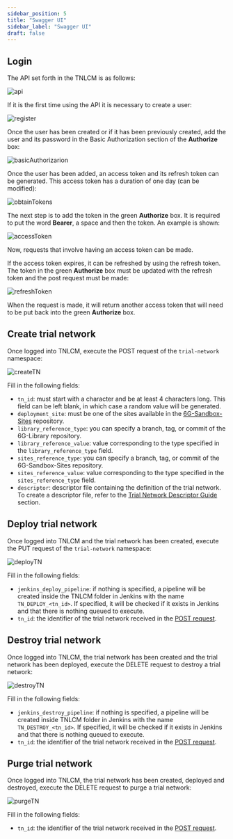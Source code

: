 ```yaml
---
sidebar_position: 5
title: "Swagger UI"
sidebar_label: "Swagger UI"
draft: false
---
```


## Login

The API set forth in the TNLCM is as follows:

![api](../../static/img/tnlcm/api.png)

If it is the first time using the API it is necessary to create a user:

![register](../../static/img/tnlcm/register.png)

Once the user has been created or if it has been previously created, add the user and its password in the Basic Authorization section of the **Authorize** box:

![basicAuthorizarion](../../static/img/tnlcm/basicAuthorizarion.png)

Once the user has been added, an access token and its refresh token can be generated. This access token has a duration of one day (can be modified):

![obtainTokens](../../static/img/tnlcm/obtainTokens.png)

The next step is to add the token in the green **Authorize** box. It is required to put the word **Bearer**, a space and then the token. An example is shown:

![accessToken](../../static/img/tnlcm/accessToken.png)

Now, requests that involve having an access token can be made.

If the access token expires, it can be refreshed by using the refresh token. The token in the green **Authorize** box must be updated with the refresh token and the post request must be made:

![refreshToken](../../static/img/tnlcm/refreshToken.png)

When the request is made, it will return another access token that will need to be put back into the green **Authorize** box.

## Create trial network

Once logged into TNLCM, execute the POST request of the `trial-network` namespace:

![createTN](../../static/img/tnlcm/createTN.png)

Fill in the following fields:

- `tn_id`: must start with a character and be at least 4 characters long. This field can be left blank, in which case a random value will be generated.
- `deployment_site`: must be one of the sites available in the [6G-Sandbox-Sites](https://github.com/6G-SANDBOX/6G-Sandbox-Sites) repository.
- `library_reference_type`: you can specify a branch, tag, or commit of the 6G-Library repository.
- `library_reference_value`: value corresponding to the type specified in the `library_reference_type` field.
- `sites_reference_type`: you can specify a branch, tag, or commit of the 6G-Sandbox-Sites repository.
- `sites_reference_value`: value corresponding to the type specified in the `sites_reference_type` field.
- `descriptor`: descriptor file containing the definition of the trial network. To create a descriptor file, refer to the [Trial Network Descriptor Guide](https://github.com/6G-SANDBOX/TNLCM/wiki/Trial-Network-Descriptor-Guide) section.

## Deploy trial network

Once logged into TNLCM and the trial network has been created, execute the PUT request of the `trial-network` namespace:

![deployTN](../../static/img/tnlcm/deployTN.png)

Fill in the following fields:

- `jenkins_deploy_pipeline`: if nothing is specified, a pipeline will be created inside the TNLCM folder in Jenkins with the name `TN_DEPLOY_<tn_id>`. If specified, it will be checked if it exists in Jenkins and that there is nothing queued to execute.
- `tn_id`: the identifier of the trial network received in the [POST request](#create-trial-network).

## Destroy trial network

Once logged into TNLCM, the trial network has been created and the trial network has been deployed, execute the DELETE request to destroy a trial network:

![destroyTN](../../static/img/tnlcm/destroyTN.png)

Fill in the following fields:

- `jenkins_destroy_pipeline`: if nothing is specified, a pipeline will be created inside TNLCM folder in Jenkins with the name `TN_DESTROY_<tn_id>`. If specified, it will be checked if it exists in Jenkins and that there is nothing queued to execute.
- `tn_id`: the identifier of the trial network received in the [POST request](#create-trial-network).

## Purge trial network

Once logged into TNLCM, the trial network has been created, deployed and destroyed, execute the DELETE request to purge a trial network:

![purgeTN](../../static/img/tnlcm/purgeTN.png)

Fill in the following fields:

- `tn_id`: the identifier of the trial network received in the [POST request](#create-trial-network).
